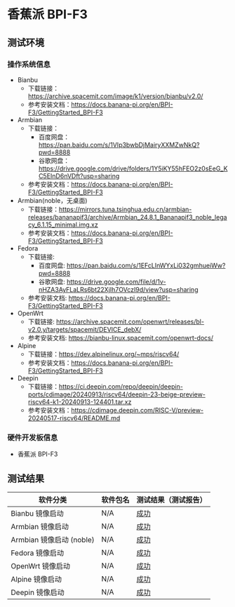 # 香蕉派 BPI-F3

## 测试环境

### 操作系统信息

- Bianbu
  - 下载链接：https://archive.spacemit.com/image/k1/version/bianbu/v2.0/
  - 参考安装文档：https://docs.banana-pi.org/en/BPI-F3/GettingStarted_BPI-F3
- Armbian
  - 下载链接：
    - 百度网盘：https://pan.baidu.com/s/1VIp3bwbDjMairyXXMZwNkQ?pwd=8888
    - 谷歌网盘：https://drive.google.com/drive/folders/1Y5iKY55hFEO2z0sEeG_KC5EInD6nVDft?usp=sharing
  - 参考安装文档：https://docs.banana-pi.org/en/BPI-F3/GettingStarted_BPI-F3
- Armbian(noble，无桌面)
  - 下载链接：https://mirrors.tuna.tsinghua.edu.cn/armbian-releases/bananapif3/archive/Armbian_24.8.1_Bananapif3_noble_legacy_6.1.15_minimal.img.xz
  - 参考安装文档：https://docs.banana-pi.org/en/BPI-F3/GettingStarted_BPI-F3
- Fedora
  - 下载链接:
    - 百度网盘: https://pan.baidu.com/s/1EFcLInWYxLi032gmhueiWw?pwd=8888
    - 谷歌网盘: https://drive.google.com/file/d/1v-nHZA3AyFLaLRs6bt22XjIh7OVczI9d/view?usp=sharing
  - 参考安装文档: https://docs.banana-pi.org/en/BPI-F3/GettingStarted_BPI-F3
- OpenWrt
  - 下载链接: https://archive.spacemit.com/openwrt/releases/bl-v2.0.y/targets/spacemit/DEVICE_debX/
  - 参考安装文档: https://bianbu-linux.spacemit.com/openwrt-docs/
- Alpine
  - 下载链接：https://dev.alpinelinux.org/~mps/riscv64/
  - 参考安装文档：https://docs.banana-pi.org/en/BPI-F3/GettingStarted_BPI-F3
- Deepin
  - 下载链接：https://ci.deepin.com/repo/deepin/deepin-ports/cdimage/20240913/riscv64/deepin-23-beige-preview-riscv64-k1-20240913-124401.tar.xz
  - 参考安装文档：https://cdimage.deepin.com/RISC-V/preview-20240517-riscv64/README.md

### 硬件开发板信息

- 香蕉派 BPI-F3

## 测试结果

| 软件分类                  | 软件包名 | 测试结果（测试报告）  |
| ------------------------- | -------- | --------------------- |
| Bianbu 镜像启动           | N/A      | [成功][Bianbu]        |
| Armbian 镜像启动          | N/A      | [成功][Armbian]       |
| Armbian 镜像启动  (noble) | N/A      | [成功][Armbian_noble] |
| Fedora 镜像启动           | N/A      | [成功][Fedora]        |
| OpenWrt 镜像启动          | N/A      | [成功][OpenWrt]       |
| Alpine 镜像启动           | N/A      | [成功][Alpine]        |
| Deepin 镜像启动           | N/A      | [成功][Deepin]        |

[Bianbu]: ./Bianbu/README_zh.md
[Armbian_noble]: ./Armbian/README_zh_noble.md
[Armbian]: ./Armbian/README_zh.md
[Fedora]: ./Fedora/README_zh.md
[OpenWrt]: ./OpenWrt/README_zh.md
[Alpine]: ./Alpine/README_zh.md
[Deepin]: ./Deepin/README_zh.md